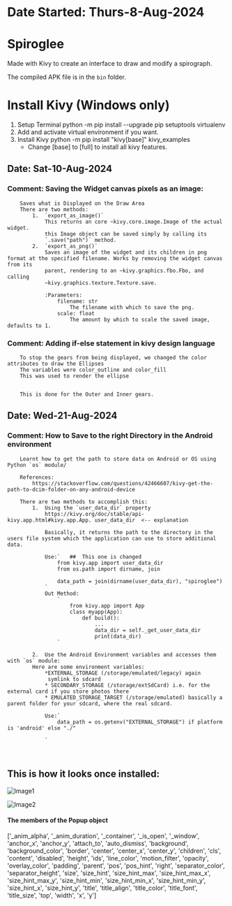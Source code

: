 #   Date Started: Thurs-8-Aug-2024


#   Spiroglee

Made with Kivy to create an interface to draw and modify a spirograph.

The compiled APK file is in the `bin` folder.

#	Install Kivy (Windows only)

1.	Setup Terminal
	python -m pip install --upgrade pip setuptools virtualenv
2.	Add and activate virtual environment if you want.
3.	Install Kivy
	python -m pip install "kivy[base]" kivy_examples
	*	Change [base] to [full] to install all kivy features.

##   Date:   Sat-10-Aug-2024

### Comment: Saving the Widget canvas pixels as an image:
```
    Saves what is Displayed on the Draw Area
    There are two methods:
        1.  `export_as_image()`
            This returns an core ~kivy.core.image.Image of the actual widget.
            this Image object can be saved simply by calling its
            `.save("path")` method.
        2.  `export_as_png()`
            Saves an image of the widget and its children in png format at the specified filename. Works by removing the widget canvas from its
            parent, rendering to an ~kivy.graphics.fbo.Fbo, and calling
            ~kivy.graphics.texture.Texture.save.

            :Parameters:
                filename: str
                    The filename with which to save the png.
                scale: float
                    The amount by which to scale the saved image, defaults to 1.
```



### Comment: Adding if-else statement in kivy design language
```
    To stop the gears from being displayed, we changed the color attributes to draw the Ellipses 
    The variables were color_outline and color_fill
    This was used to render the ellipse
    

    This is done for the Outer and Inner gears.
```

##  Date: Wed-21-Aug-2024
### Comment: How to Save to the right Directory in the Android environment
```
    Learnt how to get the path to store data on Android or OS using Python `os` module/

    References: 
        https://stackoverflow.com/questions/42466607/kivy-get-the-path-to-dcim-folder-on-any-android-device
    
    There are two methods to accomplish this:
        1.  Using the `user_data_dir` property
            https://kivy.org/doc/stable/api-kivy.app.html#kivy.app.App. user_data_dir  <-- explanation

            Basically, it returns the path to the directory in the users file system which the application can use to store additional data.

            Use:`   ##  This one is changed
                from kivy.app import user_data_dir
                from os.path import dirname, join

                data_path = join(dirname(user_data_dir), "spiroglee")
            `
            Out Method:
                `
                    from kivy.app import App
                    class myapp(App):
                        def build():
                            ...
                            data_dir = self._get_user_data_dir
                            print(data_dir)
                `
        
        2.  Use the Android Environment variables and accesses them with `os` module:
        Here are some environment variables:
            *EXTERNAL_STORAGE (/storage/emulated/legacy) again   
             symlink to sdcard
            * SECONDARY_STORAGE (/storage/extSdCard) i.e. for the external card if you store photos there
            * EMULATED_STORAGE_TARGET (/storage/emulated) basically a parent folder for your sdcard, where the real sdcard.

    	    Use:`
                data_path = os.getenv("EXTERNAL_STORAGE") if platform is 'android' else "./"

            `
            
        

```

##	This is how it looks once installed:
![Image1](./Screenshot_SpiroGlee1.jpg)

![Image2](./Screenshot_SpiroGlee2.jpg)



####    The members of the Popup object

 ['_anim_alpha', '_anim_duration', '_container', '_is_open', '_window', 'anchor_x', 'anchor_y', 'attach_to', 'auto_dismiss', 'background', 'background_color', 'border', 'center', 'center_x', 'center_y', 'children', 'cls', 'content', 'disabled', 'height', 'ids', 'line_color', 'motion_filter', 'opacity', 'overlay_color', 'padding', 'parent', 'pos', 'pos_hint', 'right', 'separator_color', 'separator_height', 'size', 'size_hint', 'size_hint_max', 'size_hint_max_x', 'size_hint_max_y', 'size_hint_min', 'size_hint_min_x', 'size_hint_min_y', 'size_hint_x', 'size_hint_y', 'title', 'title_align', 'title_color', 'title_font', 'title_size', 'top', 'width', 'x', 'y']